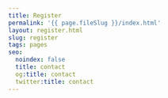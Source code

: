 ```yaml
---
title: Register
permalink: '{{ page.fileSlug }}/index.html'
layout: register.html
slug: register
tags: pages
seo:
  noindex: false
  title: contact
  og:title: contact
  twitter:title: contact
---
```



